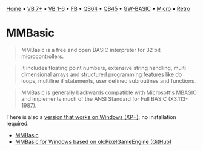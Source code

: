 [Home](https://gotbasic.com) • [VB 7+](vb.md) • [VB 1-6](vb6.md) • [FB](freebasic.md) • [QB64](qb64.md) • [QB45](qb.md) • [GW-BASIC](gw-basic.md) • [Micro](micro.md) • [Retro](retro.md)

# MMBasic

> MMBasic is a free and open BASIC interpreter for 32 bit microcontrollers.

> It includes floating point numbers, extensive string handling, multi dimensional arrays and structured programming features like do loops, multiline if statements, user defined subroutines and functions.

> MMBasic is generally backwards compatible with Microsoft's MBASIC and implements much of the ANSI Standard for Full BASIC (X3.113-1987).

There is also a [version that works on Windows (XP+)](https://geoffg.net/Downloads/WindowsMMBasic/DOS_MMBasic.zip); no installation required.

- [MMBasic](https://mmbasic.com/)
- [MMBasic for Windows based on olcPixelGameEngine (GitHub)](https://github.com/UKTailwind/MMB4W)
